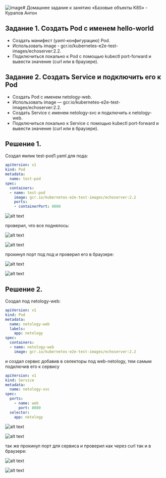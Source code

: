 ![image](https://github.com/user-attachments/assets/cb8ebe7f-eb63-453d-892e-5a9ab3db6368)# Домашнее задание к занятию «Базовые объекты K8S» - Курапов Антон

## Задание 1. Создать Pod с именем hello-world
* Создать манифест (yaml-конфигурацию) Pod.
* Использовать image - gcr.io/kubernetes-e2e-test-images/echoserver:2.2.
* Подключиться локально к Pod с помощью kubectl port-forward и вывести значение (curl или в браузере).

## Задание 2. Создать Service и подключить его к Pod
* Создать Pod с именем netology-web.
* Использовать image — gcr.io/kubernetes-e2e-test-images/echoserver:2.2.
* Создать Service с именем netology-svc и подключить к netology-web.
* Подключиться локально к Service с помощью kubectl port-forward и вывести значение (curl или в браузере).

## Решение 1.

Создал ямлик test-pod1.yaml для пода: 

```yaml
apiVersion: v1
kind: Pod
metadata:
  name: test-pod
spec:
  containers:
  - name: test-pod
    image: gcr.io/kubernetes-e2e-test-images/echoserver:2.2
    ports:
    - containerPort: 8080
```
![alt text](https://github.com/AntonKurapov66/k8s/blob/main/k8s_homework_2/jpg/01_0.PNG)

проверил, что все поднялось:

![alt text](https://github.com/AntonKurapov66/k8s/blob/main/k8s_homework_2/jpg/01_1.PNG)

![alt text](https://github.com/AntonKurapov66/k8s/blob/main/k8s_homework_2/jpg/01_2.PNG)

прокинул порт под под и проверил его в браузере: 

![alt text](https://github.com/AntonKurapov66/k8s/blob/main/k8s_homework_2/jpg/01_2_0.PNG)

![alt text](https://github.com/AntonKurapov66/k8s/blob/main/k8s_homework_2/jpg/01_2_1.PNG)


## Решение 2.

Создал под netology-web: 

```yaml
apiVersion: v1
kind: Pod
metadata:
  name: netology-web
  labels:
    app: netology
spec:
  containers:
  - name: netology-web
    image: gcr.io/kubernetes-e2e-test-images/echoserver:2.2
```
 и создал сервис добавив в селекторы под web-netology, тем самым подключив его к сервису

```yaml
apiVersion: v1
kind: Service
metadata:
  name: netology-svc
spec:
  ports:
    - name: web
      port: 8080
  selector:
    app: netology
```
![alt text](https://github.com/AntonKurapov66/k8s/blob/main/k8s_homework_2/jpg/01_3.PNG)

![alt text](https://github.com/AntonKurapov66/k8s/blob/main/k8s_homework_2/jpg/01_4.PNG)

так же прокинул порт для сервиса и проверил как через curl так и в браузере: 

![alt text](https://github.com/AntonKurapov66/k8s/blob/main/k8s_homework_2/jpg/01_5.PNG)

![alt text](https://github.com/AntonKurapov66/k8s/blob/main/k8s_homework_2/jpg/01_6.PNG)
